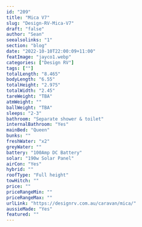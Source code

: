 ```yaml
---
id: "209"
title: "Mica V7"
slug: "Design-RV-Mica-V7"
draft: "false"
author: "Sean"
seealsolinks: "1"
section: "blog"
date: "2022-10-10T22:00:09+11:00"
featImage: "jayco1.webp"
categories: ["Design RV"]
tags: [""]
totalLength: "8.465"
bodyLength: "6.55"
totalHeight: "2.975"
totalWidth: "2.45"
tareWeight: "TBA"
atmWeight: ""
ballWeight: "TBA"
sleeps: "2-3"
bathroom: "Separate shower & toilet"
internalBathroom: "Yes"
mainBed: "Queen"
bunks: ""
freshWater: "x2"
greyWater: ""
battery: "100Amp DC Battery"
solar: "190w Solar Panel"
airCon: "Yes"
hybrid: ""
roofType: "Full height"
towHitch: ""
price: ""
priceRangeMin: ""
priceRangeMax: ""
urlLink: "https://designrv.com.au/caravan/mica/"
aussieMade: "Yes"
featured: ""
---
```


